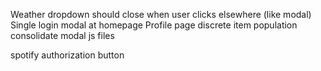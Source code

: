 Weather dropdown should close when user clicks elsewhere (like modal)
Single login modal at homepage
Profile page discrete item population
consolidate modal js files

spotify authorization button